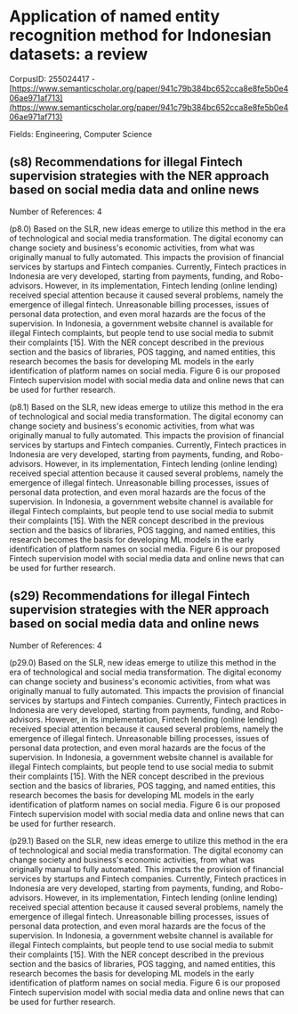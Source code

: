 # Application of named entity recognition method for Indonesian datasets: a review

CorpusID: 255024417 - [https://www.semanticscholar.org/paper/941c79b384bc652cca8e8fe5b0e406ae971af713](https://www.semanticscholar.org/paper/941c79b384bc652cca8e8fe5b0e406ae971af713)

Fields: Engineering, Computer Science

## (s8) Recommendations for illegal Fintech supervision strategies with the NER approach based on social media data and online news
Number of References: 4

(p8.0) Based on the SLR, new ideas emerge to utilize this method in the era of technological and social media transformation. The digital economy can change society and business's economic activities, from what was originally manual to fully automated. This impacts the provision of financial services by startups and Fintech companies. Currently, Fintech practices in Indonesia are very developed, starting from payments, funding, and Robo-advisors. However, in its implementation, Fintech lending (online lending) received special attention because it caused several problems, namely the emergence of illegal fintech. Unreasonable billing processes, issues of personal data protection, and even moral hazards are the focus of the supervision. In Indonesia, a government website channel is available for illegal Fintech complaints, but people tend to use social media to submit their complaints [15]. With the NER concept described in the previous section and the basics of libraries, POS tagging, and named entities, this research becomes the basis for developing ML models in the early identification of platform names on social media. Figure 6 is our proposed Fintech supervision model with social media data and online news that can be used for further research. 

(p8.1) Based on the SLR, new ideas emerge to utilize this method in the era of technological and social media transformation. The digital economy can change society and business's economic activities, from what was originally manual to fully automated. This impacts the provision of financial services by startups and Fintech companies. Currently, Fintech practices in Indonesia are very developed, starting from payments, funding, and Robo-advisors. However, in its implementation, Fintech lending (online lending) received special attention because it caused several problems, namely the emergence of illegal fintech. Unreasonable billing processes, issues of personal data protection, and even moral hazards are the focus of the supervision. In Indonesia, a government website channel is available for illegal Fintech complaints, but people tend to use social media to submit their complaints [15]. With the NER concept described in the previous section and the basics of libraries, POS tagging, and named entities, this research becomes the basis for developing ML models in the early identification of platform names on social media. Figure 6 is our proposed Fintech supervision model with social media data and online news that can be used for further research. 
## (s29) Recommendations for illegal Fintech supervision strategies with the NER approach based on social media data and online news
Number of References: 4

(p29.0) Based on the SLR, new ideas emerge to utilize this method in the era of technological and social media transformation. The digital economy can change society and business's economic activities, from what was originally manual to fully automated. This impacts the provision of financial services by startups and Fintech companies. Currently, Fintech practices in Indonesia are very developed, starting from payments, funding, and Robo-advisors. However, in its implementation, Fintech lending (online lending) received special attention because it caused several problems, namely the emergence of illegal fintech. Unreasonable billing processes, issues of personal data protection, and even moral hazards are the focus of the supervision. In Indonesia, a government website channel is available for illegal Fintech complaints, but people tend to use social media to submit their complaints [15]. With the NER concept described in the previous section and the basics of libraries, POS tagging, and named entities, this research becomes the basis for developing ML models in the early identification of platform names on social media. Figure 6 is our proposed Fintech supervision model with social media data and online news that can be used for further research. 

(p29.1) Based on the SLR, new ideas emerge to utilize this method in the era of technological and social media transformation. The digital economy can change society and business's economic activities, from what was originally manual to fully automated. This impacts the provision of financial services by startups and Fintech companies. Currently, Fintech practices in Indonesia are very developed, starting from payments, funding, and Robo-advisors. However, in its implementation, Fintech lending (online lending) received special attention because it caused several problems, namely the emergence of illegal fintech. Unreasonable billing processes, issues of personal data protection, and even moral hazards are the focus of the supervision. In Indonesia, a government website channel is available for illegal Fintech complaints, but people tend to use social media to submit their complaints [15]. With the NER concept described in the previous section and the basics of libraries, POS tagging, and named entities, this research becomes the basis for developing ML models in the early identification of platform names on social media. Figure 6 is our proposed Fintech supervision model with social media data and online news that can be used for further research. 
